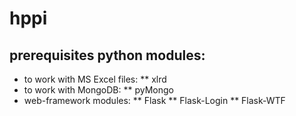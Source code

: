 hppi
====

prerequisites python modules:
-----------------------------

* to work with MS Excel files:
	** xlrd
* to work with MongoDB:
	** pyMongo
* web-framework modules:
	** Flask
	** Flask-Login
	** Flask-WTF



